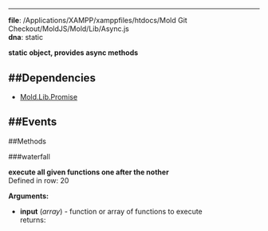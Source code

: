 
#
---------------------------------------

__file__: /Applications/XAMPP/xamppfiles/htdocs/Mold Git Checkout/MoldJS/Mold/Lib/Async.js  
__dna__: static  


	





__static object, provides async methods__


##Dependencies
--------------

* [Mold.Lib.Promise](../../Mold/Lib/Promise.md) 


##Events
--------------






   
##Methods
	
 

###waterfall



__execute all given functions one after the nother__  
Defined in row: 20  

__Arguments:__  
 
* __input__ (_array_) - function or array of functions to execute  
returns: 




 


 



		
